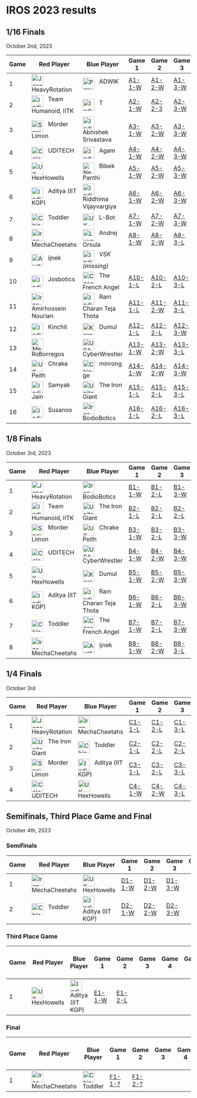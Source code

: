 # IROS 2023 results

## 1/16 Finals
October 2nd, 2023

| Game | Red Player          | Blue Player                            | Game 1 | Game 2 | Game 3 | Game 4 | Game 5 | Score | Winner |
|------|---------------------|----------------------------------------|--------|--------|--------|--------|--------|-------|--------|
| 1    | <img src="https://webots.cloud/images/flags/jp.svg" width="32px" title="Japan" align="top"> &nbsp; HeavyRotation | <img src="https://webots.cloud/images/flags/in.svg" width="32px" title="Peru" align="top"> &nbsp; ADWIK | [A1-1-W](https://webots.cloud/run?version=R2023b&url=https://github.com/cyberbotics/wrestling/blob/IROS2023/worlds/wrestling.wbt&type=competition&context=view&id=IROS2023-A1-1-W) | [A1-2-W](https://webots.cloud/run?version=R2023b&url=https://github.com/cyberbotics/wrestling/blob/IROS2023/worlds/wrestling.wbt&type=competition&context=view&id=IROS2023-A1-2-W) | [A1-3-W](https://webots.cloud/run?version=R2023b&url=https://github.com/cyberbotics/wrestling/blob/IROS2023/worlds/wrestling.wbt&type=competition&context=view&id=IROS2023-A1-3-W) | | | 3 - 0 | <img src="https://webots.cloud/images/flags/jp.svg" width="32px" title="Japan" align="top"> &nbsp; HeavyRotation |
| 2    | <img src="https://webots.cloud/images/flags/in.svg" width="32px" title="India" align="top"> &nbsp; Team Humanoid, IITK | <img src="https://webots.cloud/images/flags/in.svg" width="32px" title="India" align="top"> &nbsp; T | [A2-1-W](https://webots.cloud/run?version=R2023b&url=https://github.com/cyberbotics/wrestling/blob/IROS2023/worlds/wrestling.wbt&type=competition&context=view&id=IROS2023-A2-1-W) | [A2-2-3](https://webots.cloud/run?version=R2023b&url=https://github.com/cyberbotics/wrestling/blob/IROS2023/worlds/wrestling.wbt&type=competition&context=view&id=IROS2023-A2-2-W) | [A2-3-W](https://webots.cloud/run?version=R2023b&url=https://github.com/cyberbotics/wrestling/blob/IROS2023/worlds/wrestling.wbt&type=competition&context=view&id=IROS2023-A2-3-W) | | | 3 - 0 | <img src="https://webots.cloud/images/flags/in.svg" width="32px" title="India" align="top"> &nbsp; Team Humanoid, IITK |
| 3    | <img src="https://webots.cloud/images/flags/es.svg" width="32px" title="Spain" align="top"> &nbsp; Morder Limon | <img src="https://webots.cloud/images/flags/in.svg" width="32px" title="India" align="top"> &nbsp; Abhishek Srivastava | [A3-1-W](https://webots.cloud/run?version=R2023b&url=https://github.com/cyberbotics/wrestling/blob/IROS2023/worlds/wrestling.wbt&type=competition&context=view&id=IROS2023-A3-1-W) | [A3-2-W](https://webots.cloud/run?version=R2023b&url=https://github.com/cyberbotics/wrestling/blob/IROS2023/worlds/wrestling.wbt&type=competition&context=view&id=IROS2023-A3-2-W) | [A3-3-W](https://webots.cloud/run?version=R2023b&url=https://github.com/cyberbotics/wrestling/blob/IROS2023/worlds/wrestling.wbt&type=competition&context=view&id=IROS2023-A3-3-W) | | | 3 - 0 | <img src="https://webots.cloud/images/flags/es.svg" width="32px" title="Spain" align="top"> &nbsp; Morder Limon |
| 4    | <img src="https://webots.cloud/images/flags/co.svg" width="32px" title="Colombia" align="top"> &nbsp; UDITECH | <img src="https://webots.cloud/images/flags/in.svg" width="32px" title="India" align="top"> &nbsp; Agam | [A4-1-W](https://webots.cloud/run?version=R2023b&url=https://github.com/cyberbotics/wrestling/blob/IROS2023/worlds/wrestling.wbt&type=competition&context=view&id=IROS2023-A4-1-W) | [A4-2-W](https://webots.cloud/run?version=R2023b&url=https://github.com/cyberbotics/wrestling/blob/IROS2023/worlds/wrestling.wbt&type=competition&context=view&id=IROS2023-A4-2-W) | [A4-3-W](https://webots.cloud/run?version=R2023b&url=https://github.com/cyberbotics/wrestling/blob/IROS2023/worlds/wrestling.wbt&type=competition&context=view&id=IROS2023-A4-3-W) | | | 3 - 0 | <img src="https://webots.cloud/images/flags/co.svg" width="32px" title="Colombia" align="top"> &nbsp; UDITECH |
| 5    | <img src="https://webots.cloud/images/flags/gb.svg" width="32px" title="UK" align="top"> &nbsp; HexHowells | <img src="https://webots.cloud/images/flags/np.svg" width="32px" title="Nepal" align="top"> &nbsp; Bibek Panthi | [A5-1-W](https://webots.cloud/run?version=R2023b&url=https://github.com/cyberbotics/wrestling/blob/IROS2023/worlds/wrestling.wbt&type=competition&context=view&id=IROS2023-A5-1-W) | [A5-2-W](https://webots.cloud/run?version=R2023b&url=https://github.com/cyberbotics/wrestling/blob/IROS2023/worlds/wrestling.wbt&type=competition&context=view&id=IROS2023-A5-2-W) | [A5-3-W](https://webots.cloud/run?version=R2023b&url=https://github.com/cyberbotics/wrestling/blob/IROS2023/worlds/wrestling.wbt&type=competition&context=view&id=IROS2023-A5-3-W) | | | 3 - 0 | <img src="https://webots.cloud/images/flags/gb.svg" width="32px" title="UK" align="top"> &nbsp; HexHowells |
| 6    | <img src="https://webots.cloud/images/flags/in.svg" width="32px" title="India" align="top"> &nbsp; Aditya (IIT KGP) | <img src="https://webots.cloud/images/flags/in.svg" width="32px" title="India" align="top"> &nbsp; Riddhima Vijayvargiya | [A6-1-W](https://webots.cloud/run?version=R2023b&url=https://github.com/cyberbotics/wrestling/blob/IROS2023/worlds/wrestling.wbt&type=competition&context=view&id=IROS2023-A6-1-W) | [A6-2-W](https://webots.cloud/run?version=R2023b&url=https://github.com/cyberbotics/wrestling/blob/IROS2023/worlds/wrestling.wbt&type=competition&context=view&id=IROS2023-A6-2-W) | [A6-3-W](https://webots.cloud/run?version=R2023b&url=https://github.com/cyberbotics/wrestling/blob/IROS2023/worlds/wrestling.wbt&type=competition&context=view&id=IROS2023-A6-3-W) | | | 3 - 0 | <img src="https://webots.cloud/images/flags/in.svg" width="32px" title="India" align="top"> &nbsp; Aditya (IIT KGP) |
| 7    | <img src="https://webots.cloud/images/flags/cn.svg" width="32px" title="China" align="top"> &nbsp; Toddler | <img src="https://webots.cloud/images/flags/gb.svg" width="32px" title="UK" align="top"> &nbsp; L-Bot | [A7-1-W](https://webots.cloud/run?version=R2023b&url=https://github.com/cyberbotics/wrestling/blob/IROS2023/worlds/wrestling.wbt&type=competition&context=view&id=IROS2023-A7-1-W) | [A7-2-W](https://webots.cloud/run?version=R2023b&url=https://github.com/cyberbotics/wrestling/blob/IROS2023/worlds/wrestling.wbt&type=competition&context=view&id=IROS2023-A7-2-W) | [A7-3-W](https://webots.cloud/run?version=R2023b&url=https://github.com/cyberbotics/wrestling/blob/IROS2023/worlds/wrestling.wbt&type=competition&context=view&id=IROS2023-A7-3-W) | | | 3 - 0 | <img src="https://webots.cloud/images/flags/cn.svg" width="32px" title="China" align="top"> &nbsp; Toddler |
| 8    | <img src="https://webots.cloud/images/flags/ir.svg" width="32px" title="Iran" align="top"> &nbsp; MechaCheetahs | <img src="https://webots.cloud/images/flags/lu.svg" width="32px" title="Luxembourg" align="top"> &nbsp; Andrej Orsula | [A8-1-W](https://webots.cloud/run?version=R2023b&url=https://github.com/cyberbotics/wrestling/blob/IROS2023/worlds/wrestling.wbt&type=competition&context=view&id=IROS2023-A8-1-W) | [A8-2-W](https://webots.cloud/run?version=R2023b&url=https://github.com/cyberbotics/wrestling/blob/IROS2023/worlds/wrestling.wbt&type=competition&context=view&id=IROS2023-A8-2-W) | [A8-3-L](https://webots.cloud/run?version=R2023b&url=https://github.com/cyberbotics/wrestling/blob/IROS2023/worlds/wrestling.wbt&type=competition&context=view&id=IROS2023-A8-3-L) | [A8-4-W](https://webots.cloud/run?version=R2023b&url=https://github.com/cyberbotics/wrestling/blob/IROS2023/worlds/wrestling.wbt&type=competition&context=view&id=IROS2023-A8-4-W) | | 3 - 1 | <img src="https://webots.cloud/images/flags/ir.svg" width="32px" title="Iran" align="top"> &nbsp; MechaCheetahs |
| 9    | <img src="https://webots.cloud/images/flags/au.svg" width="32px" title="Australia" align="top"> &nbsp; ijnek | <img src="https://webots.cloud/images/flags/in.svg" width="32px" title="India" align="top"> &nbsp; *VSK (missing)* | | | | | | | <img src="https://webots.cloud/images/flags/au.svg" width="32px" title="Australia" align="top"> &nbsp; ijnek |
| 10   | <img src="https://webots.cloud/images/flags/in.svg" width="32px" title="India" align="top"> &nbsp; Josbotics | <img src="https://webots.cloud/images/flags/cz.svg" width="32px" title="Czechia" align="top"> &nbsp; The French Angel | [A10-1-L](https://webots.cloud/run?version=R2023b&url=https://github.com/cyberbotics/wrestling/blob/IROS2023/worlds/wrestling.wbt&type=competition&context=view&id=IROS2023-A10-1-L) | [A10-2-L](https://webots.cloud/run?version=R2023b&url=https://github.com/cyberbotics/wrestling/blob/IROS2023/worlds/wrestling.wbt&type=competition&context=view&id=IROS2023-A10-2-L) | [A10-3-L](https://webots.cloud/run?version=R2023b&url=https://github.com/cyberbotics/wrestling/blob/IROS2023/worlds/wrestling.wbt&type=competition&context=view&id=IROS2023-A10-3-L) | | | 0 - 3 | <img src="https://webots.cloud/images/flags/cz.svg" width="32px" title="Czechia" align="top"> &nbsp; The French Angel |
| 11   | <img src="https://webots.cloud/images/flags/ir.svg" width="32px" title="Iran" align="top"> &nbsp; Amirhossein Nourian | <img src="https://webots.cloud/images/flags/in.svg" width="32px" title="India" align="top"> &nbsp; Ram Charan Teja Thota | [A11-1-L](https://webots.cloud/run?version=R2023b&url=https://github.com/cyberbotics/wrestling/blob/IROS2023/worlds/wrestling.wbt&type=competition&context=view&id=IROS2023-A11-1-L) | [A11-2-W](https://webots.cloud/run?version=R2023b&url=https://github.com/cyberbotics/wrestling/blob/IROS2023/worlds/wrestling.wbt&type=competition&context=view&id=IROS2023-A11-2-W) | [A11-3-L](https://webots.cloud/run?version=R2023b&url=https://github.com/cyberbotics/wrestling/blob/IROS2023/worlds/wrestling.wbt&type=competition&context=view&id=IROS2023-A11-3-L) | [A11-4-L](https://webots.cloud/run?version=R2023b&url=https://github.com/cyberbotics/wrestling/blob/IROS2023/worlds/wrestling.wbt&type=competition&context=view&id=IROS2023-A11-4-L) | | 1 - 3 | <img src="https://webots.cloud/images/flags/in.svg" width="32px" title="India" align="top"> &nbsp; Ram Charan Teja Thota |
| 12   | <img src="https://webots.cloud/images/flags/in.svg" width="32px" title="India" align="top"> &nbsp; Kinchit | <img src="https://webots.cloud/images/flags/kr.svg" width="32px" title="Korea" align="top"> &nbsp; Dumul | [A12-1-L](https://webots.cloud/run?version=R2023b&url=https://github.com/cyberbotics/wrestling/blob/IROS2023/worlds/wrestling.wbt&type=competition&context=view&id=IROS2023-A12-1-L) | [A12-2-L](https://webots.cloud/run?version=R2023b&url=https://github.com/cyberbotics/wrestling/blob/IROS2023/worlds/wrestling.wbt&type=competition&context=view&id=IROS2023-A12-2-L) | [A12-3-W](https://webots.cloud/run?version=R2023b&url=https://github.com/cyberbotics/wrestling/blob/IROS2023/worlds/wrestling.wbt&type=competition&context=view&id=IROS2023-A12-3-W) | [A12-4-W](https://webots.cloud/run?version=R2023b&url=https://github.com/cyberbotics/wrestling/blob/IROS2023/worlds/wrestling.wbt&type=competition&context=view&id=IROS2023-A12-4-W) | [A12-5-L](https://webots.cloud/run?version=R2023b&url=https://github.com/cyberbotics/wrestling/blob/IROS2023/worlds/wrestling.wbt&type=competition&context=view&id=IROS2023-A12-5-L) | 2 - 3 | <img src="https://webots.cloud/images/flags/kr.svg" width="32px" title="Korea" align="top"> &nbsp; Dumul |
| 13   | <img src="https://webots.cloud/images/flags/mx.svg" width="32px" title="Mexico" align="top"> &nbsp; RoBorregos | <img src="https://webots.cloud/images/flags/us.svg" width="32px" title="USA" align="top"> &nbsp; CyberWrestler | [A13-1-W](https://webots.cloud/run?version=R2023b&url=https://github.com/cyberbotics/wrestling/blob/IROS2023/worlds/wrestling.wbt&type=competition&context=view&id=IROS2023-A13-1-W) | [A13-2-W](https://webots.cloud/run?version=R2023b&url=https://github.com/cyberbotics/wrestling/blob/IROS2023/worlds/wrestling.wbt&type=competition&context=view&id=IROS2023-A13-2-W) | [A13-3-L](https://webots.cloud/run?version=R2023b&url=https://github.com/cyberbotics/wrestling/blob/IROS2023/worlds/wrestling.wbt&type=competition&context=view&id=IROS2023-A13-3-L) | [A13-4-L](https://webots.cloud/run?version=R2023b&url=https://github.com/cyberbotics/wrestling/blob/IROS2023/worlds/wrestling.wbt&type=competition&context=view&id=IROS2023-A13-4-L) | [A13-5-L](https://webots.cloud/run?version=R2023b&url=https://github.com/cyberbotics/wrestling/blob/IROS2023/worlds/wrestling.wbt&type=competition&context=view&id=IROS2023-A13-5-L) | 2 - 3 | <img src="https://webots.cloud/images/flags/us.svg" width="32px" title="USA" align="top"> &nbsp; CyberWrestler |
| 14   | <img src="https://webots.cloud/images/flags/gb.svg" width="32px" title="UK" align="top"> &nbsp; Chrake Peith | <img src="https://webots.cloud/images/flags/cn.svg" width="32px" title="China" align="top"> &nbsp; minrong ge | [A14-1-W](https://webots.cloud/run?version=R2023b&url=https://github.com/cyberbotics/wrestling/blob/IROS2023/worlds/wrestling.wbt&type=competition&context=view&id=IROS2023-A14-1-W) | [A14-2-W](https://webots.cloud/run?version=R2023b&url=https://github.com/cyberbotics/wrestling/blob/IROS2023/worlds/wrestling.wbt&type=competition&context=view&id=IROS2023-A14-2-W) | [A14-3-W](https://webots.cloud/run?version=R2023b&url=https://github.com/cyberbotics/wrestling/blob/IROS2023/worlds/wrestling.wbt&type=competition&context=view&id=IROS2023-A14-3-W) | | | 3 - 0 | <img src="https://webots.cloud/images/flags/gb.svg" width="32px" title="UK" align="top"> &nbsp; Chrake Peith |
| 15   | <img src="https://webots.cloud/images/flags/in.svg" width="32px" title="India" align="top"> &nbsp; Samyak Jain | <img src="https://webots.cloud/images/flags/ae.svg" width="32px" title="United Arab Emirates" align="top"> &nbsp; The Iron Giant | [A15-1-L](https://webots.cloud/run?version=R2023b&url=https://github.com/cyberbotics/wrestling/blob/IROS2023/worlds/wrestling.wbt&type=competition&context=view&id=IROS2023-A15-1-L) | [A15-2-L](https://webots.cloud/run?version=R2023b&url=https://github.com/cyberbotics/wrestling/blob/IROS2023/worlds/wrestling.wbt&type=competition&context=view&id=IROS2023-A15-2-L) | [A15-3-L](https://webots.cloud/run?version=R2023b&url=https://github.com/cyberbotics/wrestling/blob/IROS2023/worlds/wrestling.wbt&type=competition&context=view&id=IROS2023-A15-3-L) | | | 0 - 3 | <img src="https://webots.cloud/images/flags/ae.svg" width="32px" title="United Arab Emirates" align="top"> &nbsp; The Iron Giant |
| 16   | <img src="https://webots.cloud/images/flags/in.svg" width="32px" title="India" align="top"> &nbsp; Susanoo | <img src="https://webots.cloud/images/flags/ir.svg" width="32px" title="Iran" align="top"> &nbsp; BodioBotics | [A16-1-L](https://webots.cloud/run?version=R2023b&url=https://github.com/cyberbotics/wrestling/blob/IROS2023/worlds/wrestling.wbt&type=competition&context=view&id=IROS2023-A16-1-L) | [A16-2-L](https://webots.cloud/run?version=R2023b&url=https://github.com/cyberbotics/wrestling/blob/IROS2023/worlds/wrestling.wbt&type=competition&context=view&id=IROS2023-A16-2-L) | [A16-3-L](https://webots.cloud/run?version=R2023b&url=https://github.com/cyberbotics/wrestling/blob/IROS2023/worlds/wrestling.wbt&type=competition&context=view&id=IROS2023-A16-3-L) | | | 0 - 3 | <img src="https://webots.cloud/images/flags/ir.svg" width="32px" title="Iran" align="top"> &nbsp; BodioBotics |

## 1/8 Finals
October 3rd, 2023

| Game | Red Player | Blue Player | Game 1 | Game 2 | Game 3 | Game 4 | Game 5 | Score | Winner |
|------|------------|-------------|--------|--------|--------|--------|--------|-------|--------|
| 1    | <img src="https://webots.cloud/images/flags/jp.svg" width="32px" title="Japan" align="top"> &nbsp; HeavyRotation | <img src="https://webots.cloud/images/flags/ir.svg" width="32px" title="Iran" align="top"> &nbsp; BodioBotics | [B1-1-W](https://webots.cloud/run?version=R2023b&url=https://github.com/cyberbotics/wrestling/blob/IROS2023/worlds/wrestling.wbt&type=competition&context=view&id=IROS2023-B1-1-W) | [B1-2-L](https://webots.cloud/run?version=R2023b&url=https://github.com/cyberbotics/wrestling/blob/IROS2023/worlds/wrestling.wbt&type=competition&context=view&id=IROS2023-B1-2-L) | [B1-3-W](https://webots.cloud/run?version=R2023b&url=https://github.com/cyberbotics/wrestling/blob/IROS2023/worlds/wrestling.wbt&type=competition&context=view&id=IROS2023-B1-3-W) | [B1-4-L](https://webots.cloud/run?version=R2023b&url=https://github.com/cyberbotics/wrestling/blob/IROS2023/worlds/wrestling.wbt&type=competition&context=view&id=IROS2023-B1-4-L) | [B1-5-W](https://webots.cloud/run?version=R2023b&url=https://github.com/cyberbotics/wrestling/blob/IROS2023/worlds/wrestling.wbt&type=competition&context=view&id=IROS2023-B1-5-W) | 3 - 2 | <img src="https://webots.cloud/images/flags/jp.svg" width="32px" title="Japan" align="top"> &nbsp; HeavyRotation |
| 2    | <img src="https://webots.cloud/images/flags/in.svg" width="32px" title="India" align="top"> &nbsp; Team Humanoid, IITK | <img src="https://webots.cloud/images/flags/ae.svg" width="32px" title="United Arab Emirates" align="top"> &nbsp; The Iron Giant | [B2-1-L](https://webots.cloud/run?version=R2023b&url=https://github.com/cyberbotics/wrestling/blob/IROS2023/worlds/wrestling.wbt&type=competition&context=view&id=IROS2023-B2-1-L) | [B2-2-L](https://webots.cloud/run?version=R2023b&url=https://github.com/cyberbotics/wrestling/blob/IROS2023/worlds/wrestling.wbt&type=competition&context=view&id=IROS2023-B2-2-L) | [B2-2-L](https://webots.cloud/run?version=R2023b&url=https://github.com/cyberbotics/wrestling/blob/IROS2023/worlds/wrestling.wbt&type=competition&context=view&id=IROS2023-B2-2-L) | | | 0 - 3 | <img src="https://webots.cloud/images/flags/ae.svg" width="32px" title="United Arab Emirates" align="top"> &nbsp; The Iron Giant |
| 3    | <img src="https://webots.cloud/images/flags/es.svg" width="32px" title="Spain" align="top"> &nbsp; Morder Limon | <img src="https://webots.cloud/images/flags/gb.svg" width="32px" title="UK" align="top"> &nbsp; Chrake Peith | [B3-1-W](https://webots.cloud/run?version=R2023b&url=https://github.com/cyberbotics/wrestling/blob/IROS2023/worlds/wrestling.wbt&type=competition&context=view&id=IROS2023-B3-1-W) | [B3-2-L](https://webots.cloud/run?version=R2023b&url=https://github.com/cyberbotics/wrestling/blob/IROS2023/worlds/wrestling.wbt&type=competition&context=view&id=IROS2023-B3-2-L) | [B3-3-W](https://webots.cloud/run?version=R2023b&url=https://github.com/cyberbotics/wrestling/blob/IROS2023/worlds/wrestling.wbt&type=competition&context=view&id=IROS2023-B3-3-W) | [B3-4-L](https://webots.cloud/run?version=R2023b&url=https://github.com/cyberbotics/wrestling/blob/IROS2023/worlds/wrestling.wbt&type=competition&context=view&id=IROS2023-B3-4-L) | [B3-5-W](https://webots.cloud/run?version=R2023b&url=https://github.com/cyberbotics/wrestling/blob/IROS2023/worlds/wrestling.wbt&type=competition&context=view&id=IROS2023-B3-5-W) | 3 - 2 | <img src="https://webots.cloud/images/flags/es.svg" width="32px" title="Spain" align="top"> &nbsp; Morder Limon |
| 4    | <img src="https://webots.cloud/images/flags/co.svg" width="32px" title="Colombia" align="top"> &nbsp; UDITECH | <img src="https://webots.cloud/images/flags/us.svg" width="32px" title="USA" align="top"> &nbsp; CyberWrestler | [B4-1-W](https://webots.cloud/run?version=R2023b&url=https://github.com/cyberbotics/wrestling/blob/IROS2023/worlds/wrestling.wbt&type=competition&context=view&id=IROS2023-B4-1-W) | [B4-2-W](https://webots.cloud/run?version=R2023b&url=https://github.com/cyberbotics/wrestling/blob/IROS2023/worlds/wrestling.wbt&type=competition&context=view&id=IROS2023-B4-2-W) | [B4-3-W](https://webots.cloud/run?version=R2023b&url=https://github.com/cyberbotics/wrestling/blob/IROS2023/worlds/wrestling.wbt&type=competition&context=view&id=IROS2023-B4-3-W) | | | 3 - 0 | <img src="https://webots.cloud/images/flags/co.svg" width="32px" title="Colombia" align="top"> &nbsp; UDITECH |
| 5    | <img src="https://webots.cloud/images/flags/gb.svg" width="32px" title="UK" align="top"> &nbsp; HexHowells | <img src="https://webots.cloud/images/flags/kr.svg" width="32px" title="Korea" align="top"> &nbsp; Dumul | [B5-1-W](https://webots.cloud/run?version=R2023b&url=https://github.com/cyberbotics/wrestling/blob/IROS2023/worlds/wrestling.wbt&type=competition&context=view&id=IROS2023-B5-1-W) | [B5-2-W](https://webots.cloud/run?version=R2023b&url=https://github.com/cyberbotics/wrestling/blob/IROS2023/worlds/wrestling.wbt&type=competition&context=view&id=IROS2023-B5-2-W) | [B5-3-W](https://webots.cloud/run?version=R2023b&url=https://github.com/cyberbotics/wrestling/blob/IROS2023/worlds/wrestling.wbt&type=competition&context=view&id=IROS2023-B5-3-W) | | | 3 - 0 | <img src="https://webots.cloud/images/flags/gb.svg" width="32px" title="UK" align="top"> &nbsp; HexHowells |
| 6    | <img src="https://webots.cloud/images/flags/in.svg" width="32px" title="India" align="top"> &nbsp; Aditya (IIT KGP) | <img src="https://webots.cloud/images/flags/in.svg" width="32px" title="India" align="top"> &nbsp; Ram Charan Teja Thota | [B6-1-W](https://webots.cloud/run?version=R2023b&url=https://github.com/cyberbotics/wrestling/blob/IROS2023/worlds/wrestling.wbt&type=competition&context=view&id=IROS2023-B6-1-W) | [B6-2-L](https://webots.cloud/run?version=R2023b&url=https://github.com/cyberbotics/wrestling/blob/IROS2023/worlds/wrestling.wbt&type=competition&context=view&id=IROS2023-B6-2-L) | [B6-3-W](https://webots.cloud/run?version=R2023b&url=https://github.com/cyberbotics/wrestling/blob/IROS2023/worlds/wrestling.wbt&type=competition&context=view&id=IROS2023-B6-3-W) | [B6-4-W](https://webots.cloud/run?version=R2023b&url=https://github.com/cyberbotics/wrestling/blob/IROS2023/worlds/wrestling.wbt&type=competition&context=view&id=IROS2023-B6-4-W) | | 3 - 1 | <img src="https://webots.cloud/images/flags/in.svg" width="32px" title="India" align="top"> &nbsp; Aditya (IIT KGP) |
| 7    | <img src="https://webots.cloud/images/flags/cn.svg" width="32px" title="China" align="top"> &nbsp; Toddler | <img src="https://webots.cloud/images/flags/cz.svg" width="32px" title="Czechia" align="top"> &nbsp; The French Angel | [B7-1-W](https://webots.cloud/run?version=R2023b&url=https://github.com/cyberbotics/wrestling/blob/IROS2023/worlds/wrestling.wbt&type=competition&context=view&id=IROS2023-B7-1-W) | [B7-2-L](https://webots.cloud/run?version=R2023b&url=https://github.com/cyberbotics/wrestling/blob/IROS2023/worlds/wrestling.wbt&type=competition&context=view&id=IROS2023-B7-2-L) | [B7-3-W](https://webots.cloud/run?version=R2023b&url=https://github.com/cyberbotics/wrestling/blob/IROS2023/worlds/wrestling.wbt&type=competition&context=view&id=IROS2023-B7-3-W) | [B7-4-L](https://webots.cloud/run?version=R2023b&url=https://github.com/cyberbotics/wrestling/blob/IROS2023/worlds/wrestling.wbt&type=competition&context=view&id=IROS2023-B7-4-L) | [B7-5-W](https://webots.cloud/run?version=R2023b&url=https://github.com/cyberbotics/wrestling/blob/IROS2023/worlds/wrestling.wbt&type=competition&context=view&id=IROS2023-B7-5-W) | 3 - 2 | <img src="https://webots.cloud/images/flags/cn.svg" width="32px" title="China" align="top"> &nbsp; Toddler |
| 8    | <img src="https://webots.cloud/images/flags/ir.svg" width="32px" title="Iran" align="top"> &nbsp; MechaCheetahs | <img src="https://webots.cloud/images/flags/au.svg" width="32px" title="Australia" align="top"> &nbsp; ijnek | [B8-1-W](https://webots.cloud/run?version=R2023b&url=https://github.com/cyberbotics/wrestling/blob/IROS2023/worlds/wrestling.wbt&type=competition&context=view&id=IROS2023-B8-1-W) | [B8-2-W](https://webots.cloud/run?version=R2023b&url=https://github.com/cyberbotics/wrestling/blob/IROS2023/worlds/wrestling.wbt&type=competition&context=view&id=IROS2023-B8-2-W) | [B8-3-L](https://webots.cloud/run?version=R2023b&url=https://github.com/cyberbotics/wrestling/blob/IROS2023/worlds/wrestling.wbt&type=competition&context=view&id=IROS2023-B8-3-L) | [B8-4-W](https://webots.cloud/run?version=R2023b&url=https://github.com/cyberbotics/wrestling/blob/IROS2023/worlds/wrestling.wbt&type=competition&context=view&id=IROS2023-B8-4-W) | | 3 - 1 | <img src="https://webots.cloud/images/flags/ir.svg" width="32px" title="Iran" align="top"> &nbsp; MechaCheetahs |

## 1/4 Finals
October 3rd

| Game | Red Player | Blue Player | Game 1 | Game 2 | Game 3 | Game 4 | Game 5 | Score | Winner |
|------|------------|-------------|--------|--------|--------|--------|--------|-------|--------|
| 1    | <img src="https://webots.cloud/images/flags/jp.svg" width="32px" title="Japan" align="top"> &nbsp; HeavyRotation | <img src="https://webots.cloud/images/flags/ir.svg" width="32px" title="Iran" align="top"> &nbsp; MechaCheetahs | [C1-1-L](https://webots.cloud/run?version=R2023b&url=https://github.com/cyberbotics/wrestling/blob/IROS2023/worlds/wrestling.wbt&type=competition&context=view&id=IROS2023-C1-1-L) | [C1-2-L](https://webots.cloud/run?version=R2023b&url=https://github.com/cyberbotics/wrestling/blob/IROS2023/worlds/wrestling.wbt&type=competition&context=view&id=IROS2023-C1-2-L) | [C1-3-L](https://webots.cloud/run?version=R2023b&url=https://github.com/cyberbotics/wrestling/blob/IROS2023/worlds/wrestling.wbt&type=competition&context=view&id=IROS2023-C1-3-L) | | | 0 - 3 | <img src="https://webots.cloud/images/flags/ir.svg" width="32px" title="Iran" align="top"> &nbsp; MechaCheetahs |
| 2    | <img src="https://webots.cloud/images/flags/ae.svg" width="32px" title="United Arab Emirates" align="top"> &nbsp; The Iron Giant | <img src="https://webots.cloud/images/flags/cn.svg" width="32px" title="China" align="top"> &nbsp; Toddler | [C2-1-L](https://webots.cloud/run?version=R2023b&url=https://github.com/cyberbotics/wrestling/blob/IROS2023/worlds/wrestling.wbt&type=competition&context=view&id=IROS2023-C2-1-L) | [C2-2-L](https://webots.cloud/run?version=R2023b&url=https://github.com/cyberbotics/wrestling/blob/IROS2023/worlds/wrestling.wbt&type=competition&context=view&id=IROS2023-C2-2-L) | [C2-2-L](https://webots.cloud/run?version=R2023b&url=https://github.com/cyberbotics/wrestling/blob/IROS2023/worlds/wrestling.wbt&type=competition&context=view&id=IROS2023-C2-2-L) | | | 0 - 3 | <img src="https://webots.cloud/images/flags/cn.svg" width="32px" title="China" align="top"> &nbsp; Toddler |
| 3    | <img src="https://webots.cloud/images/flags/es.svg" width="32px" title="Spain" align="top"> &nbsp; Morder Limon | <img src="https://webots.cloud/images/flags/in.svg" width="32px" title="India" align="top"> &nbsp; Aditya (IIT KGP) | [C3-1-L](https://webots.cloud/run?version=R2023b&url=https://github.com/cyberbotics/wrestling/blob/IROS2023/worlds/wrestling.wbt&type=competition&context=view&id=IROS2023-C3-1-L) | [C3-2-L](https://webots.cloud/run?version=R2023b&url=https://github.com/cyberbotics/wrestling/blob/IROS2023/worlds/wrestling.wbt&type=competition&context=view&id=IROS2023-C3-2-L) | [C3-3-L](https://webots.cloud/run?version=R2023b&url=https://github.com/cyberbotics/wrestling/blob/IROS2023/worlds/wrestling.wbt&type=competition&context=view&id=IROS2023-C3-3-L) | | | 0 - 3 | <img src="https://webots.cloud/images/flags/in.svg" width="32px" title="India" align="top"> &nbsp; Aditya (IIT KGP) |
| 4    | <img src="https://webots.cloud/images/flags/co.svg" width="32px" title="Colombia" align="top"> &nbsp; UDITECH | <img src="https://webots.cloud/images/flags/gb.svg" width="32px" title="UK" align="top"> &nbsp; HexHowells | [C4-1-W](https://webots.cloud/run?version=R2023b&url=https://github.com/cyberbotics/wrestling/blob/IROS2023/worlds/wrestling.wbt&type=competition&context=view&id=IROS2023-C4-1-W) | [C4-2-W](https://webots.cloud/run?version=R2023b&url=https://github.com/cyberbotics/wrestling/blob/IROS2023/worlds/wrestling.wbt&type=competition&context=view&id=IROS2023-C4-2-W) | [C4-3-L](https://webots.cloud/run?version=R2023b&url=https://github.com/cyberbotics/wrestling/blob/IROS2023/worlds/wrestling.wbt&type=competition&context=view&id=IROS2023-C4-3-L) | [C4-4-L](https://webots.cloud/run?version=R2023b&url=https://github.com/cyberbotics/wrestling/blob/IROS2023/worlds/wrestling.wbt&type=competition&context=view&id=IROS2023-C4-4-L) | [C4-5-L](https://webots.cloud/run?version=R2023b&url=https://github.com/cyberbotics/wrestling/blob/IROS2023/worlds/wrestling.wbt&type=competition&context=view&id=IROS2023-C4-5-L) | 2 - 3 | <img src="https://webots.cloud/images/flags/gb.svg" width="32px" title="UK" align="top"> &nbsp; HexHowells |

## Semifinals, Third Place Game and Final
October 4th, 2023

### Semifinals

| Game | Red Player | Blue Player | Game 1 | Game 2 | Game 3 | Game 4 |Game 5 | Score | Winner | Looser |
|------|------------|-------------|--------|--------|--------|--------|-------|-------|--------|--------|
| 1    | <img src="https://webots.cloud/images/flags/ir.svg" width="32px" title="Iran" align="top"> &nbsp; MechaCheetahs | <img src="https://webots.cloud/images/flags/gb.svg" width="32px" title="UK" align="top"> &nbsp; HexHowells | [D1-1-W](https://webots.cloud/run?version=R2023b&url=https://github.com/cyberbotics/wrestling/blob/IROS2023/worlds/wrestling.wbt&type=competition&context=view&id=IROS2023-D1-1-W) | [D1-2-W](https://webots.cloud/run?version=R2023b&url=https://github.com/cyberbotics/wrestling/blob/IROS2023/worlds/wrestling.wbt&type=competition&context=view&id=IROS2023-D1-1-W) | [D1-3-W](https://webots.cloud/run?version=R2023b&url=https://github.com/cyberbotics/wrestling/blob/IROS2023/worlds/wrestling.wbt&type=competition&context=view&id=IROS2023-D1-3-W) | | | 3 - 0 | <img src="https://webots.cloud/images/flags/ir.svg" width="32px" title="Iran" align="top"> &nbsp; MechaCheetahs | <img src="https://webots.cloud/images/flags/gb.svg" width="32px" title="UK" align="top"> &nbsp; HexHowells |
| 2    | <img src="https://webots.cloud/images/flags/cn.svg" width="32px" title="China" align="top"> &nbsp; Toddler | <img src="https://webots.cloud/images/flags/in.svg" width="32px" title="India" align="top"> &nbsp; Aditya (IIT KGP) | [D2-1-W](https://webots.cloud/run?version=R2023b&url=https://github.com/cyberbotics/wrestling/blob/IROS2023/worlds/wrestling.wbt&type=competition&context=view&id=IROS2023-D2-1-W) | [D2-2-W](https://webots.cloud/run?version=R2023b&url=https://github.com/cyberbotics/wrestling/blob/IROS2023/worlds/wrestling.wbt&type=competition&context=view&id=IROS2023-D2-2-W) | [D2-3-W](https://webots.cloud/run?version=R2023b&url=https://github.com/cyberbotics/wrestling/blob/IROS2023/worlds/wrestling.wbt&type=competition&context=view&id=IROS2023-D2-3-W) | | | 3 - 0 | <img src="https://webots.cloud/images/flags/cn.svg" width="32px" title="China" align="top"> &nbsp; Toddler | <img src="https://webots.cloud/images/flags/in.svg" width="32px" title="India" align="top"> &nbsp; Aditya (IIT KGP) |

### Third Place Game

| Game | Red Player | Blue Player | Game 1 | Game 2 | Game 3 | Game 4 | Game 5 | Score | Bronze Medal (3rd place) |
|------|------------|-------------|--------|--------|--------|--------|--------|-------|--------------------------|
| 1    | <img src="https://webots.cloud/images/flags/gb.svg" width="32px" title="UK" align="top"> &nbsp; HexHowells | <img src="https://webots.cloud/images/flags/in.svg" width="32px" title="India" align="top"> &nbsp; Aditya (IIT KGP) | [E1-1-W](https://webots.cloud/run?version=R2023b&url=https://github.com/cyberbotics/wrestling/blob/IROS2023/worlds/wrestling.wbt&type=competition&context=view&id=IROS2023-E1-1-W) | [E1-2-L](https://webots.cloud/run?version=R2023b&url=https://github.com/cyberbotics/wrestling/blob/IROS2023/worlds/wrestling.wbt&type=competition&context=view&id=IROS2023-E1-2-L) | | | | 1 - 1 | E1 |

### Final

| Game | Red Player | Blue Player | Game 1 | Game 2 | Game 3 | Game 4 | Game 5 | Score | Gold Medal (1st place) | Silver Medal (2nd place) |
|------|------------|-------------|--------|--------|--------|--------|--------|-------|------------------------|--------------------------|
| 1    | <img src="https://webots.cloud/images/flags/ir.svg" width="32px" title="Iran" align="top"> &nbsp; MechaCheetahs | <img src="https://webots.cloud/images/flags/cn.svg" width="32px" title="China" align="top"> &nbsp; Toddler | [F1-1-?](https://webots.cloud/run?version=R2023b&url=https://github.com/cyberbotics/wrestling/blob/IROS2023/worlds/wrestling.wbt&type=competition&context=view&id=IROS2023-F1-1-?) | [F1-2-?](https://webots.cloud/run?version=R2023b&url=https://github.com/cyberbotics/wrestling/blob/IROS2023/worlds/wrestling.wbt&type=competition&context=view&id=IROS2023-F1-2-?) | | | | ? - ? | F1 | F2 |


